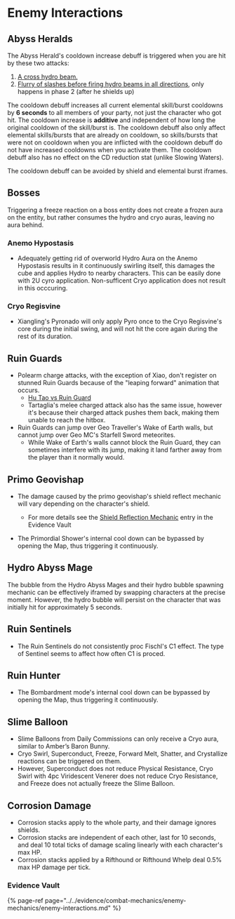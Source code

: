 # Enemy Interactions

## Abyss Heralds

The Abyss Herald's cooldown increase debuff is triggered when you are hit by these two attacks:

1. [A cross hydro beam.](https://www.youtube.com/watch?v=E06M0AiW5gM&t=26s)  
2. [Flurry of slashes before firing hydro beams in all directions](https://www.youtube.com/watch?v=E06M0AiW5gM&t=186s), only happens in phase 2 \(after he shields up\)

The cooldown debuff increases all current elemental skill/burst cooldowns by **6 seconds** to all members of your party, not just the character who got hit. The cooldown increase is **additive** and independent of how long the original cooldown of the skill/burst is. The cooldown debuff also only affect elemental skills/bursts that are already on cooldown, so skills/bursts that were not on cooldown when you are inflicted with the cooldown debuff do not have increased cooldowns when you activate them. The cooldown debuff also has no effect on the CD reduction stat \(unlike Slowing Waters\).

The cooldown debuff can be avoided by shield and elemental burst iframes.

## Bosses

Triggering a freeze reaction on a boss entity does not create a frozen aura on the entity, but rather consumes the hydro and cryo auras, leaving no aura behind.

### Anemo Hypostasis  
* Adequately getting rid of overworld Hydro Aura on the Anemo Hypostasis results in it continuously swirling itself, this damages the cube and applies Hydro to nearby characters. This can be easily done with 2U cyro application. Non-sufficent Cryo application does not result in this occcuring.

### Cryo Regisvine

* Xiangling's Pyronado will only apply Pyro once to the Cryo Regisvine's core during the initial swing, and will not hit the core again during the rest of its duration.

## Ruin Guards

* Polearm charge attacks, with the exception of Xiao, don't register on stunned Ruin Guards because of the "leaping forward" animation that occurs.
  * [Hu Tao vs Ruin Guard](https://youtu.be/5y6GCZar_2g)
  * Tartaglia's melee charged attack also has the same issue, however it's because their charged attack pushes them back, making them unable to reach the hitbox.
* Ruin Guards can jump over Geo Traveller's Wake of Earth walls, but cannot jump over Geo MC's Starfell Sword meteorites.
  * While Wake of Earth's walls cannot block the Ruin Guard, they can sometimes interfere with its jump, making it land farther away from the player than it normally would.

## Primo Geovishap
* The damage caused by the primo geovishap's shield reflect mechanic will vary depending on the character's shield. 
  * For more details see the [Shield Reflection Mechanic](../../evidence/combat-mechanics/enemy-mechanics/enemy-interactions.md#shield-reflection-mechanic) entry in the Evidence Vault

* The Primordial Shower's internal cool down can be bypassed by opening the Map, thus triggering it continuously.

## Hydro Abyss Mage

The bubble from the Hydro Abyss Mages and their hydro bubble spawning mechanic can be effectively iframed by swapping characters at the precise moment. However, the hydro bubble will persist on the character that was initially hit for approximately 5 seconds.

## Ruin Sentinels

* The Ruin Sentinels do not consistently proc Fischl's C1 effect. The type of Sentinel seems to affect how often C1 is proced.

## Ruin Hunter

* The Bombardment mode's internal cool down can be bypassed by opening the Map, thus triggering it continuously.

## Slime Balloon

* Slime Balloons from Daily Commissions can only receive a Cryo aura, similar to Amber’s Baron Bunny.
* Cryo Swirl, Superconduct, Freeze, Forward Melt, Shatter, and Crystallize reactions can be triggered on them.
* However, Superconduct does not reduce Physical Resistance, Cryo Swirl with 4pc Viridescent Venerer does not reduce Cryo Resistance, and Freeze does not actually freeze the Slime Balloon. 

## Corrosion Damage

* Corrosion stacks apply to the whole party, and their damage ignores shields.
* Corrosion stacks are independent of each other, last for 10 seconds, and deal 10 total ticks of damage scaling linearly with each character's max HP.
* Corrosion stacks applied by a Rifthound or Rifthound Whelp deal 0.5% max HP damage per tick.

### Evidence Vault

{% page-ref page="../../evidence/combat-mechanics/enemy-mechanics/enemy-interactions.md" %}

